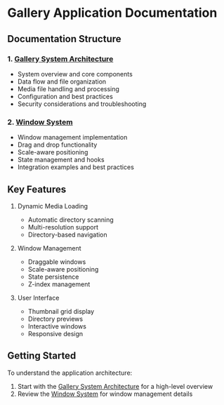 # Gallery Application Documentation

## Documentation Structure

### 1. [Gallery System Architecture](./gallery-system-architecture.md)
- System overview and core components
- Data flow and file organization
- Media file handling and processing
- Configuration and best practices
- Security considerations and troubleshooting

### 2. [Window System](./window-system.md)
- Window management implementation
- Drag and drop functionality
- Scale-aware positioning
- State management and hooks
- Integration examples and best practices


## Key Features

1. Dynamic Media Loading
   - Automatic directory scanning
   - Multi-resolution support
   - Directory-based navigation

2. Window Management
   - Draggable windows
   - Scale-aware positioning
   - State persistence
   - Z-index management

3. User Interface
   - Thumbnail grid display
   - Directory previews
   - Interactive windows
   - Responsive design

## Getting Started

To understand the application architecture:

1. Start with the [Gallery System Architecture](./gallery-system-architecture.md) for a high-level overview
2. Review the [Window System](./window-system.md) for window management details


